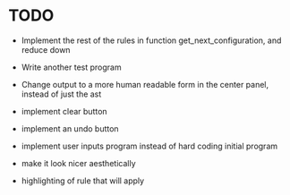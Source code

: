 

# TODO

- Implement the rest of the rules in function get_next_configuration, and reduce down


- Write another test program

- Change output to a more human readable form in the center panel, instead of just the ast

- implement clear button

- implement an undo button

- implement user inputs program instead of hard coding initial program

- make it look nicer aesthetically

- highlighting of rule that will apply